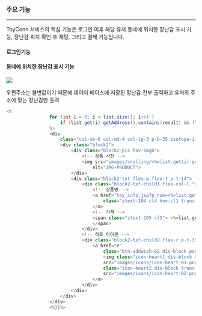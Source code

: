 <h3>주요 기능</h3>
<hr>
ToyConn 서비스의 핵심 기능은 로그인 이후 해당 유저 동네에 위치한 장난감 표시 기능, 장난감 위치 확인 후 채팅, 그리고 결제 기능입니다.
<h4>
    로그인기능
</h4>
<h4>
    동네에 위치한 장난감 표시 기능
</h4>
<img src="https://github.com/jangjunhyu/-/assets/120622212/0036a59d-8b67-470d-92b7-30914870d1f7">

우편주소는 불변값이기 때문에 데이터 베이스에 저장된 장난감 전부 출력하고 유저의 주소에 맞는 장난감만 출력
~~~java
<%
				for (int i = 0; i < list.size(); i++) {
					if (list.get(i).getAddress().contains(result) && !list.get(i).getUser_id().equals(id)) {
				%>
				<div
					class="col-sm-6 col-md-4 col-lg-3 p-b-35 isotope-item <%=list.get(i).getCategory()%>">
					<div class="block2">
						<div class="block2-pic hov-img0">
							<!-- 상품 사진 -->
							<img src="images/crolling/<%=list.get(i).getImage_file()%>"
								alt="IMG-PRODUCT">
						</div>
						<div class="block2-txt flex-w flex-t p-t-14">
							<div class="block2-txt-child1 flex-col-l ">
								<!-- 상품명 -->
								<a href="toy_info.jsp?p_num=<%=list.get(i).getP_num()%>"
									class="stext-104 cl4 hov-cl1 trans-04 js-name-b2 p-b-6"> <%=list.get(i).getP_name()%>
								</a>
								<!-- 가격 -->
								<span class="stext-105 cl3"> <%=list.get(i).getRent_price()%>원
								</span>
							</div>
							<!-- 하트 아이콘 -->
							<div class="block2-txt-child2 flex-r p-t-3">
								<a href="#"
									class="btn-addwish-b2 dis-block pos-relative js-addwish-b2">
									<img class="icon-heart1 dis-block trans-04"
									src="images/icons/icon-heart-01.png" alt="ICON"> <img
									class="icon-heart2 dis-block trans-04 ab-t-l"
									src="images/icons/icon-heart-02.png" alt="ICON">
								</a>
							</div>
						</div>
					</div>
				</div>
				<%}}%>
~~~
